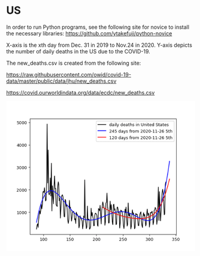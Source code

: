 # US
In order to run Python programs, see the following site for novice to install the necessary libraries:
https://github.com/ytakefuji/python-novice

 X-axis is the xth day from Dec. 31 in 2019 to Nov.24 in 2020. Y-axis depicts the number of daily deaths in the US due to the COVID-19.

The new_deaths.csv is created from the following site:

https://raw.githubusercontent.com/owid/covid-19-data/master/public/data/jhu/new_deaths.csv

https://covid.ourworldindata.org/data/ecdc/new_deaths.csv

<img src='us.gif' height=400 width=600>
